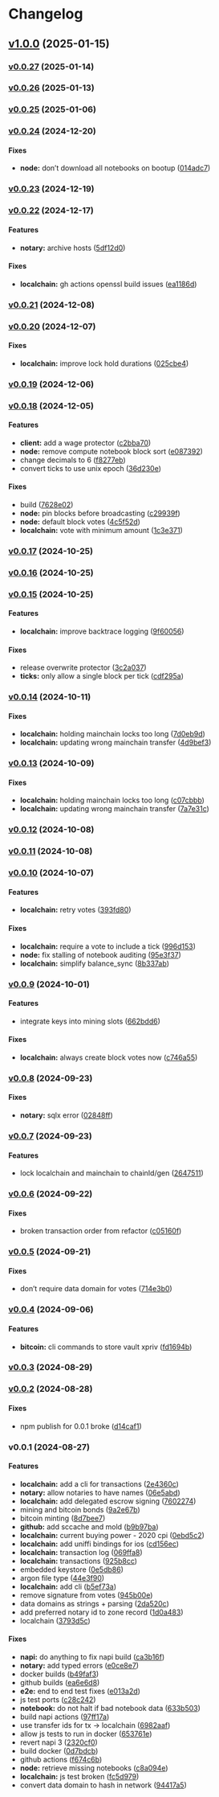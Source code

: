 # Changelog

## [v1.0.0](https://github.com/argonprotocol/mainchain/compare/v0.0.27...eaf306ea85acd92eddbf135c2bb8ef4dc51ae599) (2025-01-15)

### [v0.0.27](https://github.com/argonprotocol/mainchain/compare/v0.0.26...v0.0.27) (2025-01-14)

### [v0.0.26](https://github.com/argonprotocol/mainchain/compare/v0.0.25...v0.0.26) (2025-01-13)

### [v0.0.25](https://github.com/argonprotocol/mainchain/compare/v0.0.24...v0.0.25) (2025-01-06)

### [v0.0.24](https://github.com/argonprotocol/mainchain/compare/v0.0.23...v0.0.24) (2024-12-20)

#### Fixes

* **node:** don’t download all notebooks on bootup
([014adc7](https://github.com/argonprotocol/mainchain/commit/014adc734e6bd7013dbe13acb5ee7de9029290f4))

### [v0.0.23](https://github.com/argonprotocol/mainchain/compare/v0.0.22...v0.0.23) (2024-12-19)

### [v0.0.22](https://github.com/argonprotocol/mainchain/compare/v0.0.21...v0.0.22) (2024-12-17)

#### Features

* **notary:** archive hosts
([5df12d0](https://github.com/argonprotocol/mainchain/commit/5df12d0d31a8944c8be51db67e772c4ff299b143))

#### Fixes

* **localchain:** gh actions openssl build issues
([ea1186d](https://github.com/argonprotocol/mainchain/commit/ea1186d2f5d2e34963000bc1a88a09073e4d8468))

### [v0.0.21](https://github.com/argonprotocol/mainchain/compare/v0.0.20...v0.0.21) (2024-12-08)

### [v0.0.20](https://github.com/argonprotocol/mainchain/compare/v0.0.19...v0.0.20) (2024-12-07)

#### Fixes

* **localchain:** improve lock hold durations
([025cbe4](https://github.com/argonprotocol/mainchain/commit/025cbe4aa6aa3606ad9e181c5da3879e0455bded))

### [v0.0.19](https://github.com/argonprotocol/mainchain/compare/v0.0.18...v0.0.19) (2024-12-06)

### [v0.0.18](https://github.com/argonprotocol/mainchain/compare/v0.0.17...v0.0.18) (2024-12-05)

#### Features

* **client:** add a wage protector
([c2bba70](https://github.com/argonprotocol/mainchain/commit/c2bba7038005251280a15f21829577359853d955))
* **node:** remove compute notebook block sort
([e087392](https://github.com/argonprotocol/mainchain/commit/e08739228cad43b071b1d2181de0cb3197ae12c5))
* change decimals to 6
([f8277eb](https://github.com/argonprotocol/mainchain/commit/f8277ebe93451b523eea93b688f00a1a160a6654))
* convert ticks to use unix epoch
([36d230e](https://github.com/argonprotocol/mainchain/commit/36d230e0f18e631a92da0e9b1b466028f02cde13))

#### Fixes

* build
([7628e02](https://github.com/argonprotocol/mainchain/commit/7628e02d9566eb03e019bd23d897fe7fdd1d5a31))
* **node:** pin blocks before broadcasting
([c29939f](https://github.com/argonprotocol/mainchain/commit/c29939faf83b8b4546a959d1a22486a3163e12d8))
* **node:** default block votes
([4c5f52d](https://github.com/argonprotocol/mainchain/commit/4c5f52d9a73d5de4d3b53a93b9d5d672c1933582))
* **localchain:** vote with minimum amount
([1c3e371](https://github.com/argonprotocol/mainchain/commit/1c3e371e7a87cdd112d79192e973df6c44cfcf90))

### [v0.0.17](https://github.com/argonprotocol/mainchain/compare/v0.0.16...v0.0.17) (2024-10-25)

### [v0.0.16](https://github.com/argonprotocol/mainchain/compare/v0.0.15...v0.0.16) (2024-10-25)

### [v0.0.15](https://github.com/argonprotocol/mainchain/compare/v0.0.14...v0.0.15) (2024-10-25)

#### Features

* **localchain:** improve backtrace logging
([9f60056](https://github.com/argonprotocol/mainchain/commit/9f60056de03823a9a88ccb542021cbd883e55b77))

#### Fixes

* release overwrite protector
([3c2a037](https://github.com/argonprotocol/mainchain/commit/3c2a037071ce90cd69be8cecacdd07e65b0a9798))
* **ticks:** only allow a single block per tick
([cdf295a](https://github.com/argonprotocol/mainchain/commit/cdf295aae082adae7f72deb4ddc9517b48e9ccbd))

### [v0.0.14](https://github.com/argonprotocol/mainchain/compare/v0.0.13...v0.0.14) (2024-10-11)

#### Fixes

* **localchain:** holding mainchain locks too long
([7d0eb9d](https://github.com/argonprotocol/mainchain/commit/7d0eb9d07e3489fc694933c567bd780c6e08d1b0))
* **localchain:** updating wrong mainchain transfer
([4d9bef3](https://github.com/argonprotocol/mainchain/commit/4d9bef34bc847ccc0739ad854ecc1eeebd4f86b6))

### [v0.0.13](https://github.com/argonprotocol/mainchain/compare/v0.0.12...v0.0.13) (2024-10-09)

#### Fixes

* **localchain:** holding mainchain locks too long
([c07cbbb](https://github.com/argonprotocol/mainchain/commit/c07cbbb5a9c0f7774370cfa6e0adc5fbf29e7e28))
* **localchain:** updating wrong mainchain transfer
([7a7e31c](https://github.com/argonprotocol/mainchain/commit/7a7e31c6726aaecbc8a9dee459efd219dee648de))

### [v0.0.12](https://github.com/argonprotocol/mainchain/compare/v0.0.11...v0.0.12) (2024-10-08)

### [v0.0.11](https://github.com/argonprotocol/mainchain/compare/v0.0.10...v0.0.11) (2024-10-08)

### [v0.0.10](https://github.com/argonprotocol/mainchain/compare/v0.0.9...v0.0.10) (2024-10-07)

#### Features

* **localchain:** retry votes
([393fd80](https://github.com/argonprotocol/mainchain/commit/393fd804d2d033a212251f1111bf6bdf1d2dde1d))

#### Fixes

* **localchain:** require a vote to include a tick
([996d153](https://github.com/argonprotocol/mainchain/commit/996d153e147ffa50ec151c79fe1ffd3ed6451b2e))
* **node:** fix stalling of notebook auditing
([95e3f37](https://github.com/argonprotocol/mainchain/commit/95e3f3778de256ef79d4eb652b6b3b0265f4f0d2))
* **localchain:** simplify balance_sync
([8b337ab](https://github.com/argonprotocol/mainchain/commit/8b337ab1ed774a970936bcc17e1a6b54e9dd15c4))

### [v0.0.9](https://github.com/argonprotocol/mainchain/compare/v0.0.8...v0.0.9) (2024-10-01)

#### Features

* integrate keys into mining slots
([662bdd6](https://github.com/argonprotocol/mainchain/commit/662bdd61963c87147ec6f1de6dc3d8662c980dd7))

#### Fixes

* **localchain:** always create block votes now
([c746a55](https://github.com/argonprotocol/mainchain/commit/c746a55be8a0db6d3132ec48d0642cf59e62e457))

### [v0.0.8](https://github.com/argonprotocol/mainchain/compare/v0.0.7...v0.0.8) (2024-09-23)

#### Fixes

* **notary:** sqlx error
([02848ff](https://github.com/argonprotocol/mainchain/commit/02848ff4f088345cb0d46b349ee1fdeff9be6399))

### [v0.0.7](https://github.com/argonprotocol/mainchain/compare/v0.0.6...v0.0.7) (2024-09-23)

#### Features

* lock localchain and mainchain to chainId/gen
([2647511](https://github.com/argonprotocol/mainchain/commit/2647511598583e17d6c61b1ad5d515341d017caa))

### [v0.0.6](https://github.com/argonprotocol/mainchain/compare/v0.0.5...v0.0.6) (2024-09-22)

#### Fixes

* broken transaction order from refactor
([c05160f](https://github.com/argonprotocol/mainchain/commit/c05160f3b2f4e07348d789750050183f4cee33be))

### [v0.0.5](https://github.com/argonprotocol/mainchain/compare/v0.0.4...v0.0.5) (2024-09-21)

#### Fixes

* don’t require data domain for votes
([714e3b0](https://github.com/argonprotocol/mainchain/commit/714e3b045c3e2bbe448f88d0ceaa976a54016094))

### [v0.0.4](https://github.com/argonprotocol/mainchain/compare/v0.0.3...v0.0.4) (2024-09-06)

#### Features

* **bitcoin:** cli commands to store vault xpriv
([fd1694b](https://github.com/argonprotocol/mainchain/commit/fd1694b3db0e5ecbbb7c427054b6e964bca8ea17))

### [v0.0.3](https://github.com/argonprotocol/mainchain/compare/v0.0.2...v0.0.3) (2024-08-29)

### [v0.0.2](https://github.com/argonprotocol/mainchain/compare/v0.0.1...v0.0.2) (2024-08-28)

#### Fixes

* npm publish for 0.0.1 broke
([d14caf1](https://github.com/argonprotocol/mainchain/commit/d14caf1970f323dec5a4c835ad49201f43fb6a31))

### v0.0.1 (2024-08-27)

#### Features

* **localchain:** add a cli for transactions
([2e4360c](https://github.com/argonprotocol/mainchain/commit/2e4360cf5b347b31eb55f05a8b27cceb1d2afa30))
* **notary:** allow notaries to have names
([06e5abd](https://github.com/argonprotocol/mainchain/commit/06e5abd59b1932bce1735429fbbe5a6c7b40e60d))
* **localchain:** add delegated escrow signing
([7602274](https://github.com/argonprotocol/mainchain/commit/7602274555708cfca10ee839a5690677a66ab4f3))
* mining and bitcoin bonds
([9a2e67b](https://github.com/argonprotocol/mainchain/commit/9a2e67bb2416761f6fe1b867c78e027b81b9ecf6))
* bitcoin minting
([8d7bee7](https://github.com/argonprotocol/mainchain/commit/8d7bee7f95a2a0da69635169eab97c409b3a80da))
* **github:** add sccache and mold
([b9b97ba](https://github.com/argonprotocol/mainchain/commit/b9b97ba1df413f380f85f9e819551ca19d85bd77))
* **localchain:** current buying power - 2020 cpi
([0ebd5c2](https://github.com/argonprotocol/mainchain/commit/0ebd5c2f94b33b638f4454ad82ce97c4905a8168))
* **localchain:** add uniffi bindings for ios
([cd156ec](https://github.com/argonprotocol/mainchain/commit/cd156ecd746e06bcefcd54033992a058fa8d59fd))
* **localchain:** transaction log
([069ffa8](https://github.com/argonprotocol/mainchain/commit/069ffa825e4f61a99c0465a3e7a813c722c4750c))
* **localchain:** transactions
([925b8cc](https://github.com/argonprotocol/mainchain/commit/925b8cc4b5c3032d3fff886da9de44975d781b1f))
* embedded keystore
([0e5db86](https://github.com/argonprotocol/mainchain/commit/0e5db862b541b6f130fbb24434d00bf44a896293))
* argon file type
([44e3f90](https://github.com/argonprotocol/mainchain/commit/44e3f909bee671e17e66bb29c8a0c7efd08df11d))
* **localchain:** add cli
([b5ef73a](https://github.com/argonprotocol/mainchain/commit/b5ef73a4e5e51e6ffae2b29ef0c1bca5e9621e06))
* remove signature from votes
([945b00e](https://github.com/argonprotocol/mainchain/commit/945b00e67ea80009666c41558bd86583be121c40))
* data domains as strings + parsing
([2da520c](https://github.com/argonprotocol/mainchain/commit/2da520c4e02184c0d5e9e85dccf7dc56658f0660))
* add preferred notary id to zone record
([1d0a483](https://github.com/argonprotocol/mainchain/commit/1d0a483d51fdfefbd6d0d5f8ecadb3e31586928c))
* localchain
([3793d5c](https://github.com/argonprotocol/mainchain/commit/3793d5c8d80fe1cc5535e0d55d52615e3b19d71e))

#### Fixes

* **napi:** do anything to fix napi build
([ca3b16f](https://github.com/argonprotocol/mainchain/commit/ca3b16fd2989412ea782374dc4299158c8c73c85))
* **notary:** add typed errors
([e0ce8e7](https://github.com/argonprotocol/mainchain/commit/e0ce8e7761ffb202de71a9b07d5497c297809fd0))
* docker builds
([b49faf3](https://github.com/argonprotocol/mainchain/commit/b49faf36e0a8b969a469552d83333c7a5368792e))
* github builds
([ea6e6d8](https://github.com/argonprotocol/mainchain/commit/ea6e6d829a369d81f6d9997d68e778aeef81a603))
* **e2e:** end to end test fixes
([e013a2d](https://github.com/argonprotocol/mainchain/commit/e013a2ddfb94cbd16733607f683d7c4dbb830d53))
* js test ports
([c28c242](https://github.com/argonprotocol/mainchain/commit/c28c242e40a3a686e49f600f751c8897b1cc0fd6))
* **notebook:** do not halt if bad notebook data
([633b503](https://github.com/argonprotocol/mainchain/commit/633b503a36a4a613758f5ee460b711431ce3c40a))
* build napi actions
([97ff17a](https://github.com/argonprotocol/mainchain/commit/97ff17a1fdcd944553b09eb781f35324394b11b3))
* use transfer ids for tx -> localchain
([6982aaf](https://github.com/argonprotocol/mainchain/commit/6982aaf9934c9a40c607ba3f1bfbb38d627a9873))
* allow js tests to run in docker
([653761e](https://github.com/argonprotocol/mainchain/commit/653761e96770087d1d3a86c91afdae89130a5e45))
* revert napi 3
([2320cf0](https://github.com/argonprotocol/mainchain/commit/2320cf097945fe126512169757f797d6ba173415))
* build docker
([0d7bdcb](https://github.com/argonprotocol/mainchain/commit/0d7bdcb66c16a5b8bd6aa95a2653b2968edf4ed1))
* github actions
([f674c6b](https://github.com/argonprotocol/mainchain/commit/f674c6b464f6abf621d2841e2cf6d2478fae4549))
* **node:** retrieve missing notebooks
([c8a094e](https://github.com/argonprotocol/mainchain/commit/c8a094e953df3896df5151d605eb0b0f66b10d95))
* **localchain:** js test broken
([fc5d979](https://github.com/argonprotocol/mainchain/commit/fc5d979f7694f9d9a57ca2321b429a5a5adf4217))
* convert data domain to hash in network
([94417a5](https://github.com/argonprotocol/mainchain/commit/94417a5df5cabcefda1a1e8e2d55afc9f89f5984))
